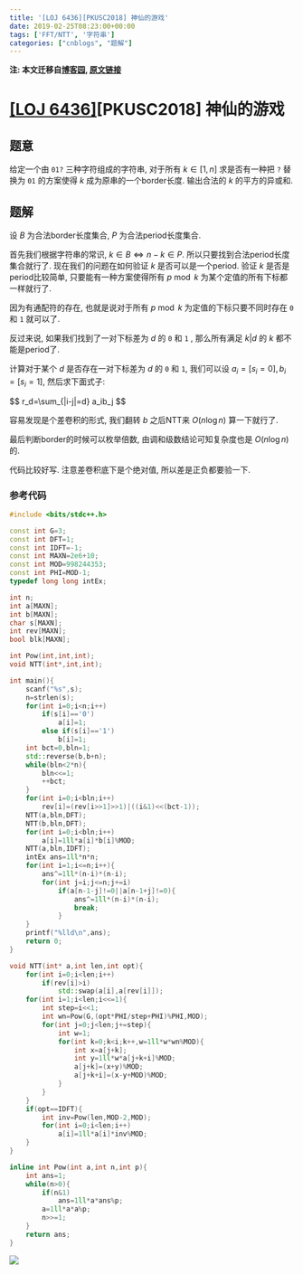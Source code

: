 ```yaml
---
title: '[LOJ 6436][PKUSC2018] 神仙的游戏'
date: 2019-02-25T08:23:00+00:00
tags: ['FFT/NTT', '字符串']
categories: ["cnblogs", "题解"]
---
```

**注: 本文迁移自[博客园](https://rvalue.cnblogs.com), [原文链接](http://www.cnblogs.com/rvalue/archive/2019/02/25/10431585.html)**

# [[LOJ 6436]](https://loj.ac/problem/6436)[PKUSC2018] 神仙的游戏

## 题意

给定一个由 `01?` 三种字符组成的字符串, 对于所有 $k\in[1,n]$ 求是否有一种把 `?` 替换为 `01` 的方案使得 $k$ 成为原串的一个border长度. 输出合法的 $k$ 的平方的异或和.

## 题解

设 $B$ 为合法border长度集合, $P$ 为合法period长度集合.

首先我们根据字符串的常识, $k\in B\Leftrightarrow n-k\in P$. 所以只要找到合法period长度集合就行了. 现在我们的问题在如何验证 $k$ 是否可以是一个period. 验证 $k$ 是否是period比较简单, 只要能有一种方案使得所有 $p\bmod k$ 为某个定值的所有下标都一样就行了.

因为有通配符的存在, 也就是说对于所有 $p\bmod k$ 为定值的下标只要不同时存在 `0` 和 `1` 就可以了.

反过来说, 如果我们找到了一对下标差为 $d$ 的 `0` 和 `1` , 那么所有满足 $k|d$ 的 $k$ 都不能是period了.

计算对于某个 $d$ 是否存在一对下标差为 $d$ 的 `0` 和 `1`, 我们可以设 $a_i=[s_i=0],b_i=[s_i=1]$, 然后求下面式子:

<div>
$$
r_d=\sum_{|i-j|=d} a_ib_j
$$
</div>

容易发现是个差卷积的形式, 我们翻转 $b$ 之后NTT来 $O(n\log n)$ 算一下就行了.

最后判断border的时候可以枚举倍数, 由调和级数结论可知复杂度也是 $O(n\log n)$ 的.

代码比较好写. 注意差卷积底下是个绝对值, 所以差是正负都要验一下.

### 参考代码

```cpp
#include <bits/stdc++.h>

const int G=3;
const int DFT=1;
const int IDFT=-1;
const int MAXN=2e6+10;
const int MOD=998244353;
const int PHI=MOD-1;
typedef long long intEx;

int n;
int a[MAXN];
int b[MAXN];
char s[MAXN];
int rev[MAXN];
bool blk[MAXN];

int Pow(int,int,int);
void NTT(int*,int,int);

int main(){
	scanf("%s",s);
	n=strlen(s);
	for(int i=0;i<n;i++)
		if(s[i]=='0')
			a[i]=1;
		else if(s[i]=='1')
			b[i]=1;
	int bct=0,bln=1;
	std::reverse(b,b+n);
	while(bln<2*n){
		bln<<=1;
		++bct;
	}
	for(int i=0;i<bln;i++)
		rev[i]=(rev[i>>1]>>1)|((i&1)<<(bct-1));
	NTT(a,bln,DFT);
	NTT(b,bln,DFT);
	for(int i=0;i<bln;i++)
		a[i]=1ll*a[i]*b[i]%MOD;
	NTT(a,bln,IDFT);
	intEx ans=1ll*n*n;
	for(int i=1;i<=n;i++){
		ans^=1ll*(n-i)*(n-i);
		for(int j=i;j<=n;j+=i)
			if(a[n-1-j]!=0||a[n-1+j]!=0){
				ans^=1ll*(n-i)*(n-i);
				break;
			}
	}
	printf("%lld\n",ans);
	return 0;
}

void NTT(int* a,int len,int opt){
	for(int i=0;i<len;i++)
		if(rev[i]>i)
			std::swap(a[i],a[rev[i]]);
	for(int i=1;i<len;i<<=1){
		int step=i<<1;
		int wn=Pow(G,(opt*PHI/step+PHI)%PHI,MOD);
		for(int j=0;j<len;j+=step){
			int w=1;
			for(int k=0;k<i;k++,w=1ll*w*wn%MOD){
				int x=a[j+k];
				int y=1ll*w*a[j+k+i]%MOD;
				a[j+k]=(x+y)%MOD;
				a[j+k+i]=(x-y+MOD)%MOD;
			}
		}
	}
	if(opt==IDFT){
		int inv=Pow(len,MOD-2,MOD);
		for(int i=0;i<len;i++)
			a[i]=1ll*a[i]*inv%MOD;
	}
}

inline int Pow(int a,int n,int p){
	int ans=1;
	while(n>0){
		if(n&1)
			ans=1ll*a*ans%p;
		a=1ll*a*a%p;
		n>>=1;
	}
	return ans;
}
```

![](https://pic.rvalue.moe/2021/08/02/5454132bd68c7.png)
